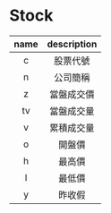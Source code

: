 # Stock 

| name | description |
|:----:|:-----------:|
|c|股票代號|
|n|公司簡稱|
|z|當盤成交價|
|tv|當盤成交量|
|v|累積成交量|
|o|開盤價|
|h|最高價|
|l|最低價|
|y|昨收假|